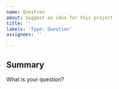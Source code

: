 ```yaml
---
name: Question
about: Suggest an idea for this project
title: ''
labels: 'Type: Question'
assignees: ''

---
```


## Summary

What is your question?
